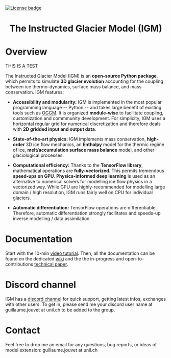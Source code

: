 [![License badge](https://img.shields.io/badge/License-GPLv3-blue.svg)](https://www.gnu.org/licenses/gpl-3.0)
### <h1 align="center" id="title">The Instructed Glacier Model (IGM) </h1>

# Overview    

THIS IS A TEST

The Instructed Glacier Model (IGM) is an **open-source Python package**, which permits to simulate **3D glacier evolution** accounting for the coupling between ice thermo-dynamics, surface mass balance, and mass conservation. IGM features:

- **Accessibility and modularity:** IGM is implemented in the most popular programming language -- Python -- and takes large benefit of existing tools such as [OGGM](https://oggm.org/). It is organized **module-wise** to facilitate coupling, customization and commmunity development. For simplicity, IGM uses a horizontal regular grid for numerical discretization and therefore deals with **2D gridded input and output data**.

- **State-of-the-art physics:** IGM implements mass conservation, **high-order** 3D ice flow mechanics, an **Enthalpy** model for the thermic regime of ice, **melt/accumulation surface mass balance** model, and other glaciological processes.

- **Computational efficiency:** Thanks to the **TensorFlow library**, mathematical operations are **fully-vectorized**. This permits tremendous **speed-ups on GPU**. **Physics-informed deep learning** is used as an alternative to numerical solvers for modelling ice flow physics in a vectorized way. While GPU are highly-recommended for modelling large domain / high resolution, IGM runs fairly well on CPU for individual glaciers.

- **Automatic differentiation:** TensorFlow operations are differentiable. Therefore, automatic differentiation strongly facilitates and speeds-up inverse modelling / data assimilation.
  
# Documentation

Start with the 10-min [video tutorial](https://vimeo.com/884003820). Then, all the documentation can be found on the dedicated [wiki](https://github.com/jouvetg/igm/wiki) and the the in-progress and open-to-contributions [technical paper](https://github.com/jouvetg/igm/blob/main/technical-paper/paper.pdf).

# Discord channel

IGM has a [discord channel](https://discord.com/) for quick support, getting latest infos, exchanges with other users. To get in, please send me your discord user name at guillaume.jouvet at unil.ch to be added to the group.

# Contact

Feel free to drop me an email for any questions, bug reports, or ideas of model extension: guillaume.jouvet at unil.ch

